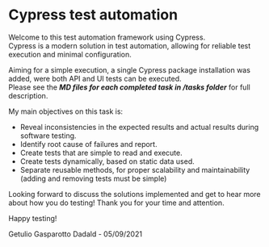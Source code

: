 # Cypress test automation #

Welcome to this test automation framework using Cypress.  
Cypress is a modern solution in test automation, allowing for reliable test execution and minimal configuration.  

Aiming for a simple execution, a single Cypress package installation was added, were both API and UI tests can be executed.  
Please see the ***MD files for each completed task in /tasks folder*** for full description.  

My main objectives on this task is:
- Reveal inconsistencies in the expected results and actual results during software testing.
- Identify root cause of failures and report.
- Create tests that are simple to read and execute.  
- Create tests dynamically, based on static data used.
- Separate reusable methods, for proper scalability and maintainability (adding and removing tests must be simple)

Looking forward to discuss the solutions implemented and get to hear more about how you do testing!
Thank you for your time and attention.

Happy testing!

Getulio Gasparotto Dadald - 05/09/2021